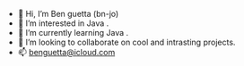 - 👋 Hi, I’m Ben guetta (bn-jo)
- 👀 I’m interested in Java .
- 🌱 I’m currently learning Java .
- 💞️ I’m looking to collaborate on cool and intrasting projects.
- 📫 benguetta@icloud.com 

<!---
bn-jo/bn-jo is a ✨ special ✨ repository because its `README.md` (this file) appears on your GitHub profile.
You can click the Preview link to take a look at your changes.
--->
